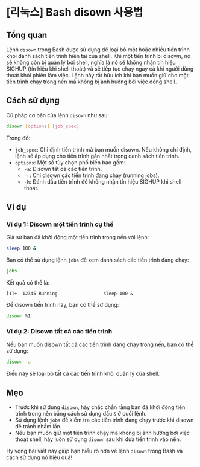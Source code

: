# [리눅스] Bash disown 사용법

## Tổng quan
Lệnh `disown` trong Bash được sử dụng để loại bỏ một hoặc nhiều tiến trình khỏi danh sách tiến trình hiện tại của shell. Khi một tiến trình bị disown, nó sẽ không còn bị quản lý bởi shell, nghĩa là nó sẽ không nhận tín hiệu SIGHUP (tín hiệu khi shell thoát) và sẽ tiếp tục chạy ngay cả khi người dùng thoát khỏi phiên làm việc. Lệnh này rất hữu ích khi bạn muốn giữ cho một tiến trình chạy trong nền mà không bị ảnh hưởng bởi việc đóng shell.

## Cách sử dụng
Cú pháp cơ bản của lệnh `disown` như sau:

```bash
disown [options] [job_spec]
```

Trong đó:
- `job_spec`: Chỉ định tiến trình mà bạn muốn disown. Nếu không chỉ định, lệnh sẽ áp dụng cho tiến trình gần nhất trong danh sách tiến trình.
- `options`: Một số tùy chọn phổ biến bao gồm:
  - `-a`: Disown tất cả các tiến trình.
  - `-r`: Chỉ disown các tiến trình đang chạy (running jobs).
  - `-h`: Đánh dấu tiến trình để không nhận tín hiệu SIGHUP khi shell thoát.

## Ví dụ
### Ví dụ 1: Disown một tiến trình cụ thể
Giả sử bạn đã khởi động một tiến trình trong nền với lệnh:

```bash
sleep 100 &
```

Bạn có thể sử dụng lệnh `jobs` để xem danh sách các tiến trình đang chạy:

```bash
jobs
```

Kết quả có thể là:

```
[1]+  12345 Running                 sleep 100 &
```

Để disown tiến trình này, bạn có thể sử dụng:

```bash
disown %1
```

### Ví dụ 2: Disown tất cả các tiến trình
Nếu bạn muốn disown tất cả các tiến trình đang chạy trong nền, bạn có thể sử dụng:

```bash
disown -a
```

Điều này sẽ loại bỏ tất cả các tiến trình khỏi quản lý của shell.

## Mẹo
- Trước khi sử dụng `disown`, hãy chắc chắn rằng bạn đã khởi động tiến trình trong nền bằng cách sử dụng dấu `&` ở cuối lệnh.
- Sử dụng lệnh `jobs` để kiểm tra các tiến trình đang chạy trước khi disown để tránh nhầm lẫn.
- Nếu bạn muốn giữ một tiến trình chạy mà không bị ảnh hưởng bởi việc thoát shell, hãy luôn sử dụng `disown` sau khi đưa tiến trình vào nền.

Hy vọng bài viết này giúp bạn hiểu rõ hơn về lệnh `disown` trong Bash và cách sử dụng nó hiệu quả!